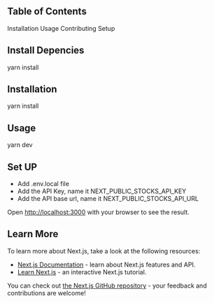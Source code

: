 
## Table of Contents
Installation
Usage
Contributing
Setup

## Install Depencies
yarn install


## Installation
yarn install

## Usage
yarn dev

## Set UP
 - Add .env.local file
 - Add the API Key, name it NEXT_PUBLIC_STOCKS_API_KEY
 - Add the API base url, name it NEXT_PUBLIC_STOCKS_API_URL


Open [http://localhost:3000](http://localhost:3000) with your browser to see the result.


## Learn More

To learn more about Next.js, take a look at the following resources:

- [Next.js Documentation](https://nextjs.org/docs) - learn about Next.js features and API.
- [Learn Next.js](https://nextjs.org/learn) - an interactive Next.js tutorial.

You can check out [the Next.js GitHub repository](https://github.com/vercel/next.js/) - your feedback and contributions are welcome!
